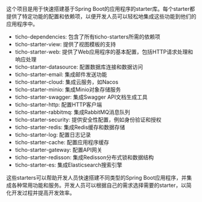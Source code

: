 这个项目是用于快速搭建基于Spring Boot的应用程序的starter库。每个starter都提供了特定功能的配置和依赖项，以便开发人员可以轻松地集成这些功能到他们的应用程序中。

- ticho-dependencies: 包含了所有ticho-starters所需的依赖项
- ticho-starter-view: 提供了视图模板的支持
- ticho-starter-web: 提供了Web应用程序的基本配置，包括HTTP请求处理和响应处理
- ticho-starter-datasource: 配置数据库连接和数据访问
- ticho-starter-email: 集成邮件发送功能
- ticho-starter-cloud: 集成云服务，如Nacos
- ticho-starter-minio: 集成Minio对象存储服务
- ticho-starter-swagger: 集成Swagger API文档生成工具
- ticho-starter-http: 配置HTTP客户端
- ticho-starter-rabbitmq: 集成RabbitMQ消息队列
- ticho-starter-security: 提供安全性配置，例如身份验证和授权
- ticho-starter-redis: 集成Redis缓存和数据存储
- ticho-starter-log: 配置日志记录
- ticho-starter-cache: 配置应用程序缓存
- ticho-starter-gateway: 配置API网关
- ticho-starter-redisson: 集成Redisson分布式锁和数据结构
- ticho-starter-es: 集成Elasticsearch搜索引擎

这些starters可以帮助开发人员快速搭建不同类型的Spring Boot应用程序，并集成各种常用功能和服务。开发人员可以根据自己的需求选择需要的starter，以简化开发过程并提高开发效率。